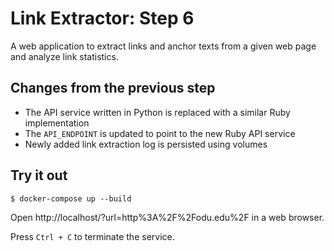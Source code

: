 # Link Extractor: Step 6

A web application to extract links and anchor texts from a given web page and analyze link statistics.

## Changes from the previous step

* The API service written in Python is replaced with a similar Ruby implementation
* The `API_ENDPOINT` is updated to point to the new Ruby API service
* Newly added link extraction log is persisted using volumes

## Try it out

```
$ docker-compose up --build
```

Open http://localhost/?url=http%3A%2F%2Fodu.edu%2F in a web browser.

Press `Ctrl + C` to terminate the service.
